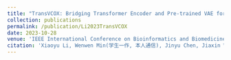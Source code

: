 ```yaml
---
title: "TransVCOX: Bridging Transformer Encoder and Pre-trained VAE for Robust Cancer Multi-Omics Survival Analysis"
collection: publications
permalink: /publication/Li2023TransVCOX
date: 2023-10-28
venue: 'IEEE International Conference on Bioinformatics and Biomedicine (BIBM)'
citation: 'Xiaoyu Li, Wenwen Min(学生一作, 本人通信), Jinyu Chen, Jiaxin Wu and Shunfang Wang. TransVCOX: Bridging Transformer Encoder and Pre-trained VAE for Robust Cancer Multi-Omics Survival Analysis. IEEE International Conference on Bioinformatics and Biomedicine (BIBM), 2023 (CCF B类会议, 接收率19\%)'
---
```

